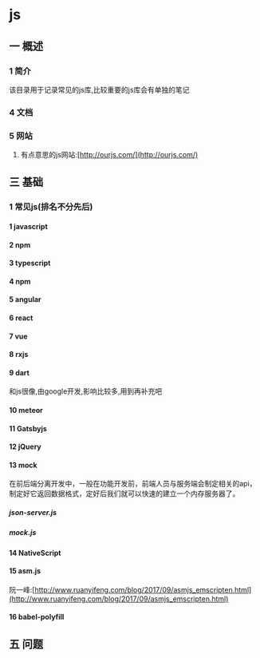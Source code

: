 # js
## 一 概述
### 1 简介
该目录用于记录常见的js库,比较重要的js库会有单独的笔记
### 4 文档
### 5 网站
1. 有点意思的js网站:[http://ourjs.com/](http://ourjs.com/)
## 三 基础
### 1 常见js(排名不分先后)
#### 1 javascript
#### 2 npm
#### 3 typescript
#### 4 npm
#### 5 angular
#### 6 react
#### 7 vue
#### 8 rxjs
#### 9 dart
和js很像,由google开发,影响比较多,用到再补充吧
#### 10 meteor
#### 11 Gatsbyjs
#### 12 jQuery
#### 13 mock
在前后端分离开发中，一般在功能开发前，前端人员与服务端会制定相关的api，制定好它返回数据格式，定好后我们就可以快速的建立一个内存服务器了。
##### json-server.js
##### mock.js
#### 14 NativeScript
#### 15 asm.js
阮一峰:[http://www.ruanyifeng.com/blog/2017/09/asmjs_emscripten.html](http://www.ruanyifeng.com/blog/2017/09/asmjs_emscripten.html)
#### 16 babel-polyfill
## 五 问题
